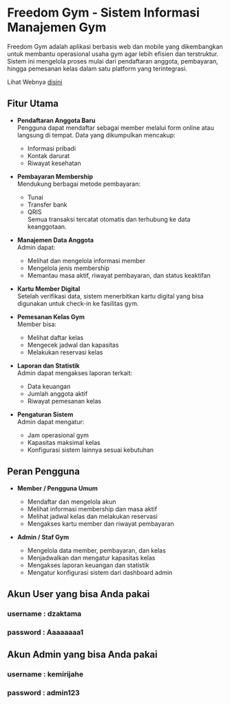 # Freedom Gym - Sistem Informasi Manajemen Gym

Freedom Gym adalah aplikasi berbasis web dan mobile yang dikembangkan untuk membantu operasional usaha gym agar lebih efisien dan terstruktur. Sistem ini mengelola proses mulai dari pendaftaran anggota, pembayaran, hingga pemesanan kelas dalam satu platform yang terintegrasi.

Lihat Webnya [disini](http://projectrbpl.free.nf/FreedomGYM)

## Fitur Utama

- **Pendaftaran Anggota Baru**  
  Pengguna dapat mendaftar sebagai member melalui form online atau langsung di tempat. Data yang dikumpulkan mencakup:
  - Informasi pribadi
  - Kontak darurat
  - Riwayat kesehatan

- **Pembayaran Membership**  
  Mendukung berbagai metode pembayaran:
  - Tunai
  - Transfer bank
  - QRIS  
  Semua transaksi tercatat otomatis dan terhubung ke data keanggotaan.

- **Manajemen Data Anggota**  
  Admin dapat:
  - Melihat dan mengelola informasi member
  - Mengelola jenis membership
  - Memantau masa aktif, riwayat pembayaran, dan status keaktifan

- **Kartu Member Digital**  
  Setelah verifikasi data, sistem menerbitkan kartu digital yang bisa digunakan untuk check-in ke fasilitas gym.

- **Pemesanan Kelas Gym**  
  Member bisa:
  - Melihat daftar kelas
  - Mengecek jadwal dan kapasitas
  - Melakukan reservasi kelas

- **Laporan dan Statistik**  
  Admin dapat mengakses laporan terkait:
  - Data keuangan
  - Jumlah anggota aktif
  - Riwayat pemesanan kelas

- **Pengaturan Sistem**  
  Admin dapat mengatur:
  - Jam operasional gym
  - Kapasitas maksimal kelas
  - Konfigurasi sistem lainnya sesuai kebutuhan

## Peran Pengguna

- **Member / Pengguna Umum**
  - Mendaftar dan mengelola akun
  - Melihat informasi membership dan masa aktif
  - Melihat jadwal kelas dan melakukan reservasi
  - Mengakses kartu member dan riwayat pembayaran

- **Admin / Staf Gym**
  - Mengelola data member, pembayaran, dan kelas
  - Menjadwalkan dan mengatur kapasitas kelas
  - Mengakses laporan keuangan dan statistik
  - Mengatur konfigurasi sistem dari dashboard admin

## Akun User yang bisa Anda pakai
### username : dzaktama
### password : Aaaaaaaa1

## Akun Admin yang bisa Anda pakai
### username : kemirijahe
### password : admin123
